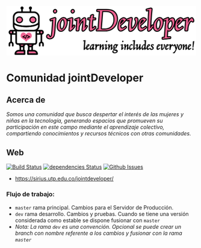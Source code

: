![jointDeveloper](readme.png)

# Comunidad jointDeveloper

## Acerca de

_Somos una comunidad que busca despertar el interés de las mujeres y niñas en la tecnología, generando espacios que promueven su participación en este campo mediante el aprendizaje colectivo, compartiendo conocimientos y recursos técnicos con otras comunidades._

## Web
[![Build Status](https://travis-ci.org/jointDeveloper/web.svg?branch=master)](https://travis-ci.org/jointDeveloper/web)
[![dependencies Status](https://david-dm.org/jointDeveloper/web/status.svg)](https://david-dm.org/jointDeveloper/web)
[![Github Issues](https://img.shields.io/github/issues/jointDeveloper/web.svg)](http://github.com/jointDeveloper/web/issues)

* https://sirius.utp.edu.co/jointdeveloper/

### Flujo de trabajo:

* `master` rama principal. Cambios para el Servidor de Producción.
* `dev` rama desarrollo. Cambios y pruebas. Cuando se tiene una versión considerada como estable se dispone fusionar con `master`
* _Nota: La rama `dev` es una convención. Opcional se puede crear un branch con nombre referente a los cambios y fusionar con la rama `master`_
